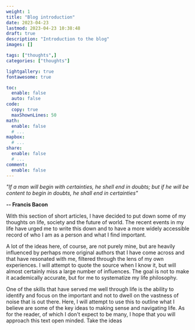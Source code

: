 ```yaml
---
weight: 1
title: "Blog introduction"
date: 2023-04-23
lastmod: 2023-04-23 10:38:48
draft: true
description: "Introduction to the blog"
images: []

tags: ["thoughts",]
categories: ["thoughts"]

lightgallery: true
fontawesome: true

toc:
  enable: false
  auto: false
code:
  copy: true
  maxShownLines: 50
math:
  enable: false
  # ...
mapbox:
  # ...
share:
  enable: false
  # ...
comment:
  enable: false
---
```


*"If a man will begin with certainties, he shell end in doubts; but if he will be content to begin in doubts, he shall end in certainties"* 

**-- Francis Bacon**



With this section of short articles, I have decided to put down some of my thoughts on life, society and the future of world. 
The recent events in my life have urged me to write this down and to have a more widely accessible record of who I am as a person and what I find important.

A lot of the ideas here, of course, are not purely mine, but are heavily influenced by perhaps more original authors that I have come across and that have resonated with me, filtered through the lens of my own experiences. I will attempt to quote the source when I know it, but will almost certainly miss a large number of influences. The goal is not to make it academically accurate, but for me to systematize my life philosophy.

One of the skills that have served me well through life is the ability to identify and focus on the important and not to dwell on the vastness of noise that is out there. Here, I will attempt to use this to outline what I believe are some of the key ideas to making sense and navigating life. As for the reader, of which I don't expect to be many, I hope that you will approach this text open minded. Take the ideas 


